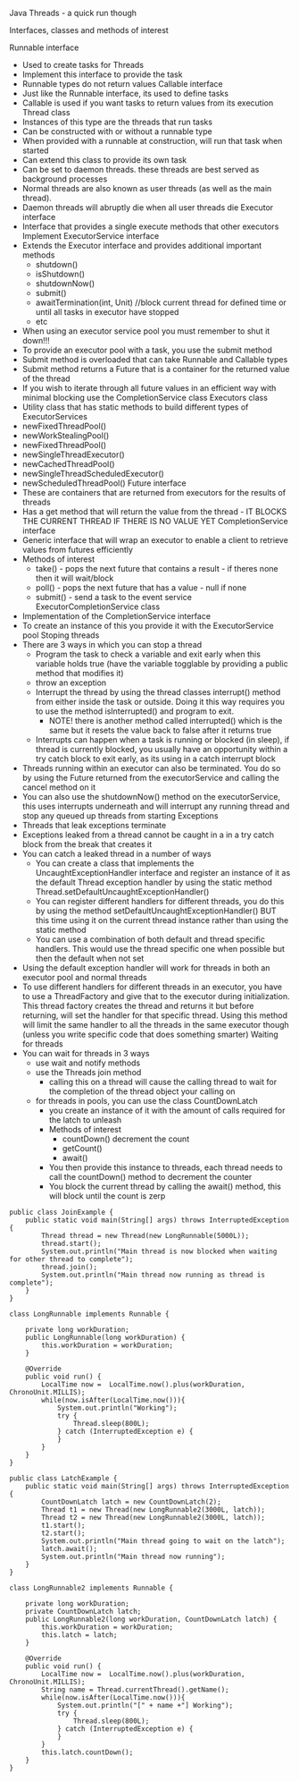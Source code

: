 Java Threads - a quick run though

Interfaces, classes and methods of interest

Runnable interface
  - Used to create tasks for Threads
  - Implement this interface to provide the task
  - Runnable types do not return values
Callable interface
  - Just like the Runnable interface, its used to define tasks
  - Callable is used if you want tasks to return values from its execution
Thread class
  - Instances of this type are the threads that run tasks
  - Can be constructed with or without a runnable type
  - When provided with a runnable at construction, will run that task when started
  - Can extend this class to provide its own task
  - Can be set to daemon threads. these threads are best served as background processes
  - Normal threads are also known as user threads (as well as the main thread).
  - Daemon threads will abruptly die when all user threads die
Executor interface
  - Interface that provides a single execute methods that other executors Implement
ExecutorService interface
  - Extends the Executor interface and provides additional important methods
    - shutdown()
    - isShutdown()
    - shutdownNow()
    - submit()
    - awaitTermination(int, Unit) //block current thread for defined time or until all tasks in executor have stopped
    - etc
  - When using an executor service pool you must remember to shut it down!!!
  - To provide an executor pool with a task, you use the submit method
  - Submit method is overloaded that can take Runnable and Callable types
  - Submit method returns a Future that is a container for the returned value of the thread
  - If you wish to iterate through all future values in an efficient way with minimal blocking use the CompletionService class
Executors class
  - Utility class that has static methods to build different types of ExecutorServices
  - newFixedThreadPool()
  - newWorkStealingPool()
  - newFixedThreadPool()
  - newSingleThreadExecutor()
  - newCachedThreadPool()
  - newSingleThreadScheduledExecutor()
  - newScheduledThreadPool()
Future interface
  - These are containers that are returned from executors for the results of threads
  - Has a get method that will return the value from the thread - IT BLOCKS THE CURRENT THREAD IF THERE IS NO VALUE YET
CompletionService interface
  - Generic interface that will wrap an executor to enable a client to retrieve values from futures efficiently
  - Methods of interest
    - take() - pops the next future that contains a result - if theres none then it will wait/block
    - poll() - pops the next future that has a value - null if none
    - submit() - send a task to the event service
ExecutorCompletionService class
  - Implementation of the CompletionService interface
  - To create an instance of this you provide it with the ExecutorService pool
Stoping threads
  - There are 3 ways in which you can stop a thread
    - Program the task to check a variable and exit early when this variable holds true (have the variable togglable by providing a public method that modifies it)
    - throw an exception
    - Interrupt the thread by using the thread classes interrupt() method from either inside the task or outside. Doing it this way requires you to use the method isInterrupted() and program to exit.
      - NOTE! there is another method called interrupted() which is the same but it resets the value back to false after it returns true
    - Interrupts can happen when a task is running or blocked (in sleep), if thread is currently blocked, you usually have an opportunity within a try catch block to exit early, as its using in a catch interrupt block
  - Threads running within an executor can also be terminated. You do so by using the Future returned from the executorService and calling the cancel method on it
  - You can also use the shutdownNow() method on the executorService, this uses interrupts underneath and will interrupt any running thread and stop any queued up threads from starting
Exceptions
  - Threads that leak exceptions terminate
  - Exceptions leaked from a thread cannot be caught in a in a try catch block from the break that creates it
  - You can catch a leaked thread in a number of ways
    - You can create a class that implements the UncaughtExceptionHandler interface and register an instance of it as the default Thread exception handler by using the static method Thread.setDefaultUncaughtExceptionHandler()
    - You can register different handlers for different threads, you do this by using the method setDefaultUncaughtExceptionHandler() BUT this time using it on the current thread instance rather than using the static method
    - You can use a combination of both default and thread specific handlers. This would use the thread specific one when possible but then the default when not set
  - Using the default exception handler will work for threads in both an executor pool and normal threads
  - To use different handlers for different threads in an executor, you have to use a ThreadFactory and give that to the executor during initialization. This thread factory creates the thread and returns it but before returning, will set the handler for that specific thread. Using this method will limit the same handler to all the threads in the same executor though (unless you write specific code that does something smarter)
Waiting for threads
  - You can wait for threads in 3 ways
    - use wait and notify methods
    - use the Threads join method
      - calling this on a thread will cause the calling thread to wait for the completion of the thread object your calling on
    - for threads in pools, you can use the class CountDownLatch
      - you create an instance of it with the amount of calls required for the latch to unleash
      - Methods of interest
        - countDown() decrement the count
        - getCount()
        - await()
      - You then provide this instance to threads, each thread needs to call the countDown() method to decrement the counter
      - You block the current thread by calling the await() method, this will block until the count is zerp

```
public class JoinExample {
	public static void main(String[] args) throws InterruptedException {
		Thread thread = new Thread(new LongRunnable(5000L));
		thread.start();
		System.out.println("Main thread is now blocked when waiting for other thread to complete");
		thread.join();
		System.out.println("Main thread now running as thread is complete");
	}
}

class LongRunnable implements Runnable {

	private long workDuration;
	public LongRunnable(long workDuration) {
		this.workDuration = workDuration;
	}

	@Override
	public void run() {
		LocalTime now =  LocalTime.now().plus(workDuration, ChronoUnit.MILLIS);
		while(now.isAfter(LocalTime.now())){
			System.out.println("Working");
			try {
				Thread.sleep(800L);
			} catch (InterruptedException e) {
			}
		}
	}
}
```

```
public class LatchExample {
	public static void main(String[] args) throws InterruptedException {
		CountDownLatch latch = new CountDownLatch(2);
		Thread t1 = new Thread(new LongRunnable2(3000L, latch));
		Thread t2 = new Thread(new LongRunnable2(3000L, latch));
		t1.start();
		t2.start();
		System.out.println("Main thread going to wait on the latch");
		latch.await();
		System.out.println("Main thread now running");
	}
}

class LongRunnable2 implements Runnable {

	private long workDuration;
	private CountDownLatch latch;
	public LongRunnable2(long workDuration, CountDownLatch latch) {
		this.workDuration = workDuration;
		this.latch = latch;
	}

	@Override
	public void run() {
		LocalTime now =  LocalTime.now().plus(workDuration, ChronoUnit.MILLIS);
		String name = Thread.currentThread().getName();
		while(now.isAfter(LocalTime.now())){
			System.out.println("[" + name +"] Working");
			try {
				Thread.sleep(800L);
			} catch (InterruptedException e) {
			}
		}
		this.latch.countDown();
	}
}
```
